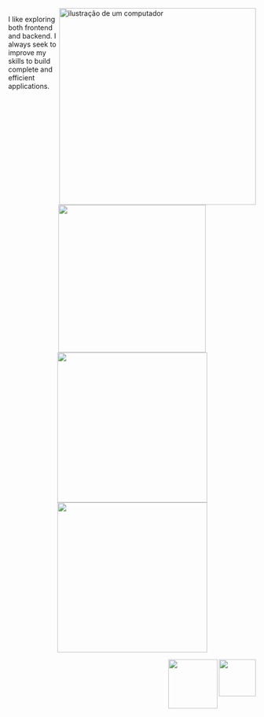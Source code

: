 <img src="https://raw.githubusercontent.com/MicaelliMedeiros/micaellimedeiros/master/image/computer-illustration.png" alt="ilustração de um computador" min-width="400px" max-width="400px" width="400px" align="right">

<p align="left"> 
I like exploring both frontend and backend. I always seek to improve my skills to build complete and efficient applications.
</p>
<br>
<p align="center">
  <img width="300" src="https://skillicons.dev/icons?i=js,ts,react,nodejs,go,git,aws&theme=dark"
  
</p>

  <img width="305" src="https://github-readme-stats.vercel.app/api?username=rajssq&theme=midnight-purple&show_icons=true">
  
  <img width="305" src= "https://github-readme-stats.vercel.app/api/top-langs/?username=rajssq&theme=midnight-purple&layout=compact">

[<img width="75" align="right"  src="https://img.shields.io/badge/LinkedIn-0077B5?style=for-the-badge&logo=linkedin&logoColor=white">](https://www.linkedin.com/in/raissanazar%C3%A9/)

<img width="100" align="right"  src="https://komarev.com/ghpvc/?username=rajssqe&color=006bed">

